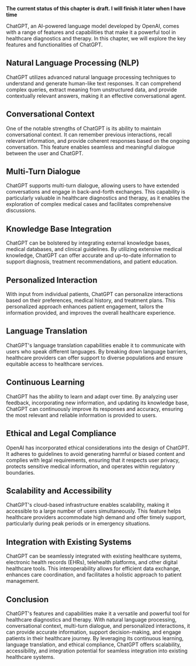 **The current status of this chapter is draft. I will finish it later when I have time**

ChatGPT, an AI-powered language model developed by OpenAI, comes with a range of features and capabilities that make it a powerful tool in healthcare diagnostics and therapy. In this chapter, we will explore the key features and functionalities of ChatGPT.

Natural Language Processing (NLP)
---------------------------------

ChatGPT utilizes advanced natural language processing techniques to understand and generate human-like text responses. It can comprehend complex queries, extract meaning from unstructured data, and provide contextually relevant answers, making it an effective conversational agent.

Conversational Context
----------------------

One of the notable strengths of ChatGPT is its ability to maintain conversational context. It can remember previous interactions, recall relevant information, and provide coherent responses based on the ongoing conversation. This feature enables seamless and meaningful dialogue between the user and ChatGPT.

Multi-Turn Dialogue
-------------------

ChatGPT supports multi-turn dialogue, allowing users to have extended conversations and engage in back-and-forth exchanges. This capability is particularly valuable in healthcare diagnostics and therapy, as it enables the exploration of complex medical cases and facilitates comprehensive discussions.

Knowledge Base Integration
--------------------------

ChatGPT can be bolstered by integrating external knowledge bases, medical databases, and clinical guidelines. By utilizing extensive medical knowledge, ChatGPT can offer accurate and up-to-date information to support diagnosis, treatment recommendations, and patient education.

Personalized Interaction
------------------------

With input from individual patients, ChatGPT can personalize interactions based on their preferences, medical history, and treatment plans. This personalized approach enhances patient engagement, tailors the information provided, and improves the overall healthcare experience.

Language Translation
--------------------

ChatGPT's language translation capabilities enable it to communicate with users who speak different languages. By breaking down language barriers, healthcare providers can offer support to diverse populations and ensure equitable access to healthcare services.

Continuous Learning
-------------------

ChatGPT has the ability to learn and adapt over time. By analyzing user feedback, incorporating new information, and updating its knowledge base, ChatGPT can continuously improve its responses and accuracy, ensuring the most relevant and reliable information is provided to users.

Ethical and Legal Compliance
----------------------------

OpenAI has incorporated ethical considerations into the design of ChatGPT. It adheres to guidelines to avoid generating harmful or biased content and complies with legal requirements, ensuring that it respects user privacy, protects sensitive medical information, and operates within regulatory boundaries.

Scalability and Accessibility
-----------------------------

ChatGPT's cloud-based infrastructure enables scalability, making it accessible to a large number of users simultaneously. This feature helps healthcare providers accommodate high demand and offer timely support, particularly during peak periods or in emergency situations.

Integration with Existing Systems
---------------------------------

ChatGPT can be seamlessly integrated with existing healthcare systems, electronic health records (EHRs), telehealth platforms, and other digital healthcare tools. This interoperability allows for efficient data exchange, enhances care coordination, and facilitates a holistic approach to patient management.

Conclusion
----------

ChatGPT's features and capabilities make it a versatile and powerful tool for healthcare diagnostics and therapy. With natural language processing, conversational context, multi-turn dialogue, and personalized interactions, it can provide accurate information, support decision-making, and engage patients in their healthcare journey. By leveraging its continuous learning, language translation, and ethical compliance, ChatGPT offers scalability, accessibility, and integration potential for seamless integration into existing healthcare systems.
